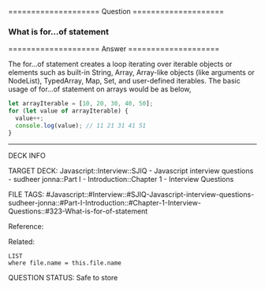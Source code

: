 ==================== Question ====================  

### What is for...of statement  

==================== Answer ====================  

The for...of statement creates a loop iterating over iterable objects or
elements such as built-in String, Array, Array-like objects (like arguments or
NodeList), TypedArray, Map, Set, and user-defined iterables. The basic usage of
for...of statement on arrays would be as below,

```javascript
let arrayIterable = [10, 20, 30, 40, 50];
for (let value of arrayIterable) {
  value++;
  console.log(value); // 11 21 31 41 51
}
```

---

DECK INFO

TARGET DECK: Javascript::Interview::SJIQ - Javascript interview questions -
sudheer jonna::Part I - Introduction::Chapter 1 - Interview Questions

FILE TAGS:
#Javascript::#Interview::#SJIQ-Javascript-interview-questions-sudheer-jonna::#Part-I-Introduction::#Chapter-1-Interview-Questions::#323-What-is-for-of-statement

Reference:

Related:

```dataview
LIST
where file.name = this.file.name
```

QUESTION STATUS: Safe to store
